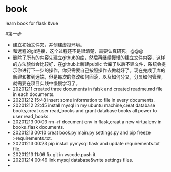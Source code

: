 <!--
 * @Author: dofospider
 * @since: 2020-12-11 15:55:20
 * @lastTime: 2020-12-14 00:49:47
 * @LastAuthor: Do not edit
-->
# book
learn book for flask &amp;vue

#第一步
- 建立初始文件夹，并创建虚拟环境。
- 和远程的git连接，这个过程还不是很清楚，需要认真研究。@@@
- 删除了所有的内容先建立github的库，然后再继续慢慢的建立文件内容，这样的方法貌似会比较好，在github上新建public 仓库了以后不建文件，系统会提示你进行下一步的操作，你只需要自己按照操作去做就好了。现在完成了库的新建和推到远端，但是每次的修改如何回滚，以及如何分叉，分叉如何管理，就需要在项目实践中慢慢学习了。
- 20201211 created three documents in falsk and created readme.md file in each documents.
- 20201212 15:48 insert some information to file in every documents.
- 20201212 22:45 install mysql in my ubuntu machine,creat database books,creat user read_books and grant database books all power to user read_books.
- 20201213 00:03 rm -rf  document env in flask,craat a new virtualenv in books_flask documents.
- 20201213 00:10 creat book.py main.py settings.py and pip freeze >requirements.txt.
- 20201213 00:23 pip install pymysql flask and update requirements.txt file.
- 20201213 11:06 fix git in vscode.push it.
- 20201214 00:49 link mysql database&write settings files.
-  